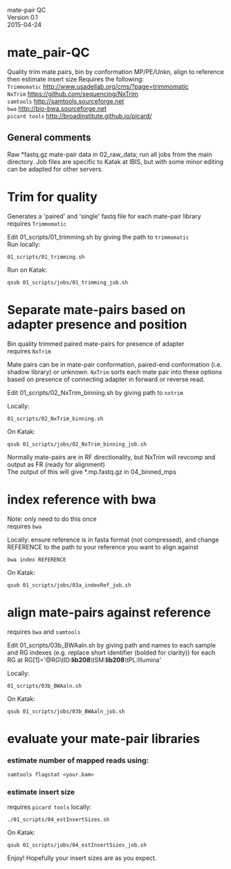 mate-pair QC  
Version 0.1  
2015-04-24

# mate_pair-QC
Quality trim mate pairs, bin by conformation MP/PE/Unkn, align to reference then estimate insert size
Requires the following:  
`Trimmomatic`   http://www.usadellab.org/cms/?page=trimmomatic  
`NxTrim`        https://github.com/sequencing/NxTrim  
`samtools`      http://samtools.sourceforge.net  
`bwa`           http://bio-bwa.sourceforge.net  
`picard tools`  http://broadinstitute.github.io/picard/

## General comments
Raw *fastq.gz mate-pair data in 02_raw_data; run all jobs from the main directory.
Job files are specific to Katak at IBIS, but with some minor editing can be adapted for other servers.

# Trim for quality
Generates a 'paired' and 'single' fastq file for each mate-pair library  
requires `Trimmomatic`

Edit 01_scripts/01_trimming.sh by giving the path to `trimmomatic`  
Run locally:
```
01_scripts/01_trimming.sh
```

Run on Katak: 
```
qsub 01_scripts/jobs/01_trimming_job.sh
```

# Separate mate-pairs based on adapter presence and position
Bin quality trimmed paired mate-pairs for presence of adapter  
requires `NxTrim`  

Mate pairs can be in mate-pair conformation, paired-end conformation (i.e. shadow library) or unknown. `NxTrim` sorts each mate pair into these options based on presence of connecting adapter in forward or reverse read.

Edit 01_scripts/02_NxTrim_binning.sh by giving path to `nxtrim`

Locally:
```
01_scripts/02_NxTrim_binning.sh
```

On Katak:
```
qsub 01_scripts/jobs/02_NxTrim_binning_job.sh
```

Normally mate-pairs are in RF directionality, but NxTrim will revcomp and output as FR (ready for alignment)  
The output of this will give *.mp.fastq.gz in 04_binned_mps

# index reference with bwa
Note: only need to do this once  
requires `bwa`

Locally:
ensure reference is in fasta format (not compressed), and change REFERENCE to the path to your reference you want to align against
```
bwa index REFERENCE
```

On Katak:
```
qsub 01_scripts/jobs/03a_indexRef_job.sh
```

# align mate-pairs against reference

requires `bwa` and `samtools`

Edit 01_scripts/03b_BWAaln.sh by giving path and names to each sample and RG indexes (e.g. replace short identifier (bolded for clarity)) for each RG at RG[1]='@RG\tID:**lib208**\tSM:**lib208**\tPL:Illumina'

Locally:
```
01_scripts/03b_BWAaln.sh
```

On Katak: 
```
qsub 01_scripts/jobs/03b_BWAaln_job.sh
```

# evaluate your mate-pair libraries
### estimate number of mapped reads using:
```
samtools flagstat <your.bam>
```
### estimate insert size
requires `picard tools`
locally:

```
./01_scripts/04_estInsertSizes.sh
```

On Katak:
```
qsub 01_scripts/jobs/04_estInsertSizes_job.sh
```

Enjoy! Hopefully your insert sizes are as you expect.

